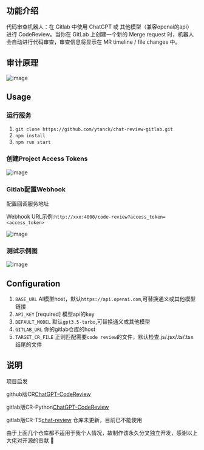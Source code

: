 ## 功能介绍
代码审查机器人：在 Gitlab 中使用 ChatGPT 或 其他模型（兼容openai的api） 进行 CodeReview。当你在 GitLab 上创建一个新的 Merge request 时，机器人会自动进行代码审查，审查信息将显示在 MR timeline / file changes 中。

## 审计原理

![image](https://github.com/user-attachments/assets/ce10a9bc-adcf-4f20-bb76-fa3ab63357d2)

## Usage
### 运行服务

1. `git clone https://github.com/ytanck/chat-review-gitlab.git`
2. `npm install`
3. `npm run start`

### 创建Project Access Tokens
![image](https://github.com/user-attachments/assets/0992a032-cdeb-455d-97a5-b17950c1efd5)

### Gitlab配置Webhook
配置回调服务地址

Webhook URL示例:`http://xxx:4000/code-review?access_token=<access_token>`

![image](https://github.com/user-attachments/assets/d79b46ba-f3b1-4a85-89c7-274330e6ef17)

### 测试示例图
![image](https://github.com/user-attachments/assets/ad1dfbf3-cdad-42a1-b7e4-f58667b7629b)

## Configuration

1. `BASE_URL` AI模型host，默认`https://api.openai.com`,可替换通义或其他模型链接
2. `API_KEY`  [required] 模型api的key
3. `DEFAULT_MODEL` 默认`gpt3.5-turbo`,可替换通义或其他模型
4. `GITLAB_URL` 你的gitlab仓库的host
5. `TARGET_CR_FILE` 正则匹配需要`code review`的文件，默认检查.js/.jsx/.ts/.tsx结尾的文件

## 说明

项目启发

github版CR[ChatGPT-CodeReview](https://github.com/anc95/ChatGPT-CodeReview)

gitlab版CR-Python[ChatGPT-CodeReview](https://github.com/nangongchengfeng/Chat-CodeReview)

gitlab版CR-TS[chat-review](https://github.com/ikoofe/chat-review) 仓库未更新，目前已不能使用

由于上面几个仓库都不适用于我个人情况，故制作该永久分叉独立开发，感谢以上大佬对开源的贡献 🙏



